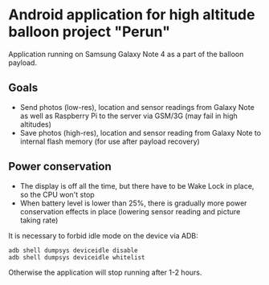 # Android application for high altitude balloon project "Perun"

Application running on Samsung Galaxy Note 4 as a part of the balloon payload.

## Goals

* Send photos (low-res), location and sensor readings from Galaxy Note as well as Raspberry Pi to the server via GSM/3G (may fail in high altitudes)
* Save photos (high-res), location and sensor reading from Galaxy Note to internal flash memory (for use after payload recovery)

## Power conservation

* The display is off all the time, but there have to be Wake Lock in place, so the CPU won't stop
* When battery level is lower than 25%, there is gradually more power conservation effects in place (lowering sensor reading and picture taking rate)

It is necessary to forbid idle mode on the device via ADB:
```
adb shell dumpsys deviceidle disable
adb shell dumpsys deviceidle whitelist
```
Otherwise the application will stop running after 1-2 hours.
